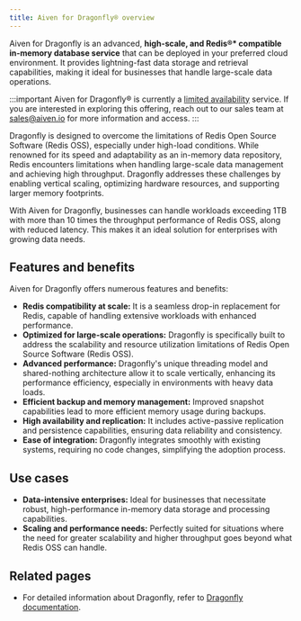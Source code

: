 ```yaml
---
title: Aiven for Dragonfly® overview
---
```


Aiven for Dragonfly is an advanced, **high-scale, and Redis®\*
compatible in-memory database service** that can be deployed in your
preferred cloud environment. It provides lightning-fast data storage and
retrieval capabilities, making it ideal for businesses that handle
large-scale data operations.

:::important
Aiven for Dragonfly® is currently a
[limited availability](/docs/platform/concepts/beta_services) service. If you are interested in exploring this offering,
reach out to our sales team at [sales@aiven.io](mailto:sales@aiven.io) for more information and
access.
:::

Dragonfly is designed to overcome the limitations of Redis Open Source
Software (Redis OSS), especially under high-load conditions. While
renowned for its speed and adaptability as an in-memory data repository,
Redis encounters limitations when handling large-scale data management
and achieving high throughput. Dragonfly addresses these challenges by
enabling vertical scaling, optimizing hardware resources, and supporting
larger memory footprints.

With Aiven for Dragonfly, businesses can handle workloads exceeding 1TB
with more than 10 times the throughput performance of Redis OSS, along
with reduced latency. This makes it an ideal solution for enterprises
with growing data needs.

## Features and benefits

Aiven for Dragonfly offers numerous features and benefits:

-   **Redis compatibility at scale:** It is a seamless drop-in
    replacement for Redis, capable of handling extensive workloads with
    enhanced performance.
-   **Optimized for large-scale operations:** Dragonfly is specifically
    built to address the scalability and resource utilization
    limitations of Redis Open Source Software (Redis OSS).
-   **Advanced performance:** Dragonfly's unique threading model and
    shared-nothing architecture allow it to scale vertically, enhancing
    its performance efficiency, especially in environments with heavy
    data loads.
-   **Efficient backup and memory management:** Improved snapshot
    capabilities lead to more efficient memory usage during backups.
-   **High availability and replication:** It includes active-passive
    replication and persistence capabilities, ensuring data reliability
    and consistency.
-   **Ease of integration:** Dragonfly integrates smoothly with existing
    systems, requiring no code changes, simplifying the adoption
    process.

## Use cases

-   **Data-intensive enterprises:** Ideal for businesses that
    necessitate robust, high-performance in-memory data storage and
    processing capabilities.
-   **Scaling and performance needs:** Perfectly suited for situations
    where the need for greater scalability and higher throughput goes
    beyond what Redis OSS can handle.

## Related pages

-   For detailed information about Dragonfly, refer to [Dragonfly
    documentation](https://www.dragonflydb.io/docs).
